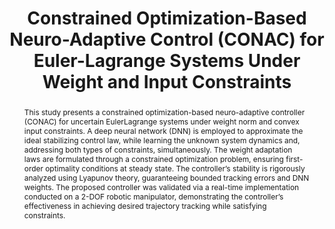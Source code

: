 ---
type: "Journal Paper"
layout: publication
group: publications
title: "Constrained Optimization-Based Neuro-Adaptive Control (CONAC) for Euler-Lagrange Systems Under Weight and Input Constraints"
domestic_or_international: "International" # or "Domestic"
authors: "**Myeongseok Ryu**, **Donghwa Hong**,  **Kyunghwan Choi**&#42;"
pubs: 
  - name: Techrxiv
    doi: "10.36227/techrxiv.172954216.68720680/v1"
    pdf: "/static/pub/2025-CONAC-Robot-Techrxiv.pdf"
    state: "published"
pub_date: "2024-10-21" #Date of publication. Change from Biorxiv date to Journal date once accepted
image: "/static/pub/2025-CONAC-Robot.png"
github: 
  - name: "CONAC"
    url: "KAIST-MIC-Lab/CONAC"
    description: "Code for the paper"
abstract: "
  This study presents a constrained optimization-based neuro-adaptive controller (CONAC) for uncertain EulerLagrange systems under weight norm and convex input constraints. A deep neural network (DNN) is employed to approximate the ideal stabilizing control law, while learning the unknown system dynamics and, addressing both types of constraints, simultaneously. The weight adaptation laws are formulated through a constrained optimization problem, ensuring first-order optimality conditions at steady state. The controller’s stability is rigorously analyzed using Lyapunov theory, guaranteeing bounded tracking errors and DNN weights. The proposed controller was validated via a real-time implementation conducted on a 2-DOF robotic manipulator, demonstrating the controller’s effectiveness in achieving desired trajectory tracking while satisfying constraints.
"
# links:
#   - name: 
#     url: 
---